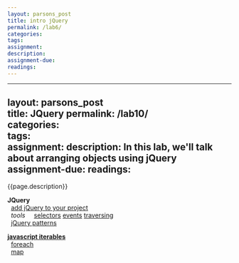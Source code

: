 ```yaml
---  
layout: parsons_post  
title: intro jQuery
permalink: /lab6/  
categories:   
tags:  
assignment: 
description: 
assignment-due:
readings: 
---  
```


---  
layout: parsons_post  
title: JQuery
permalink: /lab10/  
categories:   
tags:  
assignment: 
description: In this lab, we'll talk about arranging objects using jQuery
assignment-due: 
readings: 
---  

{{page.description}}

**JQuery**  
  [add jQuery to your project](https://www.w3schools.com/jquery/jquery_get_started.asp)  
  *tools*
    [selectors](https://www.w3schools.com/jquery/jquery_selectors.asp) [events](https://www.w3schools.com/jquery/jquery_events.asp) [traversing](https://www.w3schools.com/jquery/jquery_traversing.asp)  
  [jQuery patterns](https://learn.jquery.com/code-organization/concepts/)  

[**javascript iterables**](https://developer.mozilla.org/en-US/docs/Web/JavaScript/Reference/Iteration_protocols)  
  [foreach](https://developer.mozilla.org/en-US/docs/Web/JavaScript/Reference/Global_Objects/Array/forEach)  
  [map](https://developer.mozilla.org/en-US/docs/Web/JavaScript/Reference/Global_Objects/Map)
